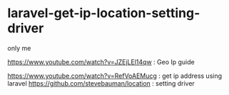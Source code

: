 # laravel-get-ip-location-setting-driver

only me


https://www.youtube.com/watch?v=JZEjLEl14qw : Geo Ip guide


https://www.youtube.com/watch?v=RefVoAEMucg : get ip address using laravel
https://github.com/stevebauman/location : setting driver
